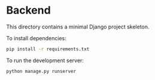 # Backend

This directory contains a minimal Django project skeleton.

To install dependencies:

```bash
pip install -r requirements.txt
```

To run the development server:

```bash
python manage.py runserver
```
